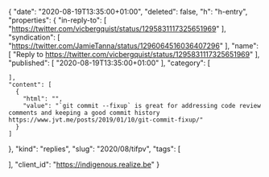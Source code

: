 {
  "date": "2020-08-19T13:35:00+01:00",
  "deleted": false,
  "h": "h-entry",
  "properties": {
    "in-reply-to": [
      "https://twitter.com/vicbergquist/status/1295831117325651969"
    ],
    "syndication": [
      "https://twitter.com/JamieTanna/status/1296064516036407296"
    ],
    "name": [
      "Reply to https://twitter.com/vicbergquist/status/1295831117325651969"
    ],
    "published": [
      "2020-08-19T13:35:00+01:00"
    ],
    "category": [

    ],
    "content": [
      {
        "html": "",
        "value": "`git commit --fixup` is great for addressing code review comments and keeping a good commit history https://www.jvt.me/posts/2019/01/10/git-commit-fixup/"
      }
    ]
  },
  "kind": "replies",
  "slug": "2020/08/tifpv",
  "tags": [

  ],
  "client_id": "https://indigenous.realize.be"
}
